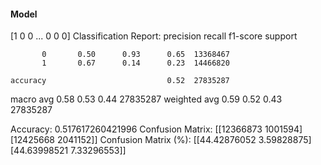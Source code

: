 #### Model
[1 0 0 ... 0 0 0]
Classification Report:
              precision    recall  f1-score   support

           0       0.50      0.93      0.65  13368467
           1       0.67      0.14      0.23  14466820

    accuracy                           0.52  27835287
   macro avg       0.58      0.53      0.44  27835287
weighted avg       0.59      0.52      0.43  27835287

Accuracy: 0.517617260421996
Confusion Matrix:
[[12366873  1001594]
 [12425668  2041152]]
Confusion Matrix (%):
[[44.42876052  3.59828875]
 [44.63998521  7.33296553]]
